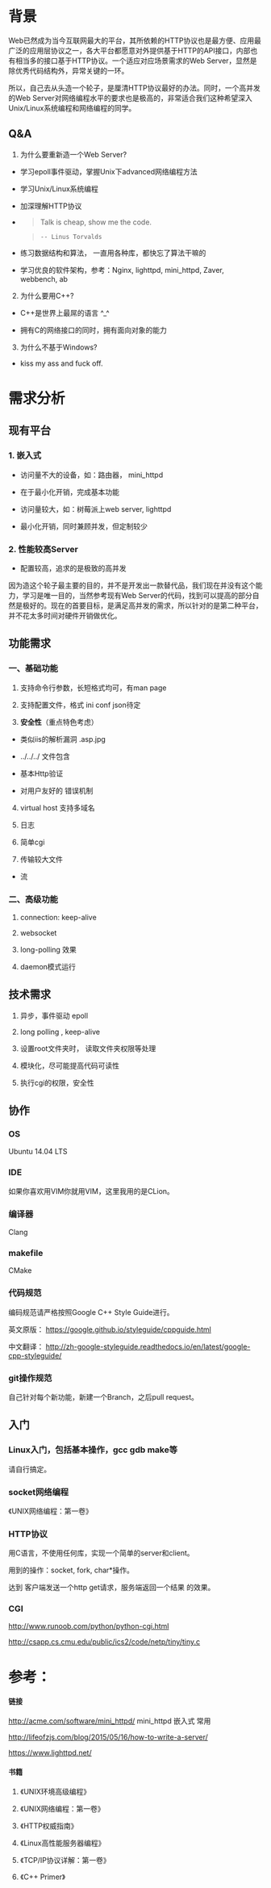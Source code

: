 # 背景

Web已然成为当今互联网最大的平台，其所依赖的HTTP协议也是最方便、应用最广泛的应用层协议之一，各大平台都愿意对外提供基于HTTP的API接口，内部也有相当多的接口基于HTTP协议。一个适应对应场景需求的Web Server，显然是除优秀代码结构外，异常关键的一环。

所以，自己去从头造一个轮子，是厘清HTTP协议最好的办法。同时，一个高并发的Web Server对网络编程水平的要求也是极高的，非常适合我们这种希望深入Unix/Linux系统编程和网络编程的同学。

## Q&A

1. 为什么要重新造一个Web Server?

 - 学习epoll事件驱动，掌握Unix下advanced网络编程方法

 - 学习Unix/Linux系统编程

 - 加深理解HTTP协议

 - > Talk is cheap, show me the code.

   >     -- Linus Torvalds

 - 练习数据结构和算法， 一直用各种库，都快忘了算法干嘛的

 - 学习优良的软件架构，参考：Nginx, lighttpd, mini_httpd, Zaver, webbench, ab

2. 为什么要用C++?

 - C++是世界上最屌的语言 ^_^

 - 拥有C的网络接口的同时，拥有面向对象的能力

3. 为什么不基于Windows?

 - kiss my ass and fuck off.

# 需求分析

## 现有平台

### 1. 嵌入式

 - 访问量不大的设备，如：路由器， mini_httpd

  * 在于最小化开销，完成基本功能

 - 访问量较大，如：树莓派上web server, lighttpd

  * 最小化开销，同时兼顾并发，但定制较少

### 2. 性能较高Server

 - 配置较高，追求的是极致的高并发



因为造这个轮子最主要的目的，并不是开发出一款替代品，我们现在并没有这个能力，学习是唯一目的，当然参考现有Web Server的代码，找到可以提高的部分自然是极好的。现在的首要目标，是满足高并发的需求，所以针对的是第二种平台，并不花太多时间对硬件开销做优化。

## 功能需求

### 一、基础功能

1. 支持命令行参数，长短格式均可，有man page

2. 支持配置文件，格式 ini conf  json待定

3. **安全性**（重点特色考虑）

  - 类似iis的解析漏洞 .asp.jpg

  - ../../../ 文件包含

  - 基本Http验证

  - 对用户友好的 错误机制

4. virtual host  支持多域名

5. 日志

6. 简单cgi

7. 传输较大文件

  - 流

### 二、高级功能

1. connection: keep-alive

2. websocket

3. long-polling 效果

4. daemon模式运行



## 技术需求

1. 异步，事件驱动 epoll

2. long polling , keep-alive

3. 设置root文件夹时， 读取文件夹权限等处理

4. 模块化，尽可能提高代码可读性

5. 执行cgi的权限，安全性

## 协作

### OS

Ubuntu 14.04 LTS

### IDE

如果你喜欢用VIM你就用VIM，这里我用的是CLion。

### 编译器

Clang

### makefile

CMake

### 代码规范

编码规范请严格按照Google C++ Style Guide进行。

英文原版： https://google.github.io/styleguide/cppguide.html

中文翻译： http://zh-google-styleguide.readthedocs.io/en/latest/google-cpp-styleguide/

### git操作规范

自己针对每个新功能，新建一个Branch，之后pull request。

## 入门

### Linux入门，包括基本操作，gcc gdb make等

请自行搞定。

### socket网络编程

《UNIX网络编程：第一卷》

### HTTP协议

用C语言，不使用任何库，实现一个简单的server和client。

用到的操作：socket, fork, char*操作。

达到 客户端发送一个http get请求，服务端返回一个结果 的效果。

### CGI

http://www.runoob.com/python/python-cgi.html

http://csapp.cs.cmu.edu/public/ics2/code/netp/tiny/tiny.c



# 参考：

#### 链接

http://acme.com/software/mini_httpd/ mini_httpd 嵌入式 常用

http://lifeofzjs.com/blog/2015/05/16/how-to-write-a-server/

https://www.lighttpd.net/

#### 书籍

1. 《UNIX环境高级编程》

2. 《UNIX网络编程：第一卷》

3. 《HTTP权威指南》

4. 《Linux高性能服务器编程》

5. 《TCP/IP协议详解：第一卷》

6. 《C++ Primer》
